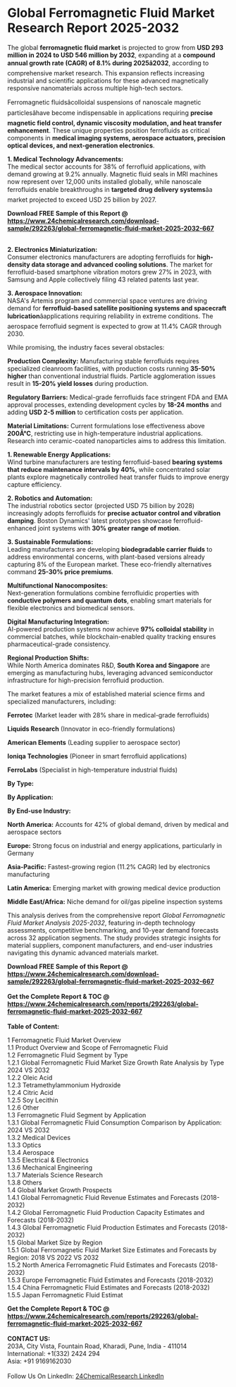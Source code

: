 <h1>Global Ferromagnetic Fluid Market Research Report 2025-2032</h1><p>The global <strong>ferromagnetic fluid market</strong> is projected to grow from <strong>USD 293 million in 2024 to USD 546 million by 2032</strong>, expanding at a <strong>compound annual growth rate (CAGR) of 8.1% during 2025â2032</strong>, according to comprehensive market research. This expansion reflects increasing industrial and scientific applications for these advanced magnetically responsive nanomaterials across multiple high-tech sectors.</p><p>Ferromagnetic fluidsâcolloidal suspensions of nanoscale magnetic particlesâhave become indispensable in applications requiring <strong>precise magnetic field control, dynamic viscosity modulation, and heat transfer enhancement</strong>. These unique properties position ferrofluids as critical components in <strong>medical imaging systems, aerospace actuators, precision optical devices, and next-generation electronics</strong>.</p><p><strong>1. Medical Technology Advancements:</strong><br>
The medical sector accounts for 38% of ferrofluid applications, with demand growing at 9.2% annually. Magnetic fluid seals in MRI machines now represent over 12,000 units installed globally, while nanoscale ferrofluids enable breakthroughs in <strong>targeted drug delivery systems</strong>âa market projected to exceed USD 25 billion by 2027.</p><div><b>Download FREE Sample of this Report @ 
            <a href="https://www.24chemicalresearch.com/download-sample/292263/global-ferromagnetic-fluid-market-2025-2032-667">
            https://www.24chemicalresearch.com/download-sample/292263/global-ferromagnetic-fluid-market-2025-2032-667</a></b></div><br><p><strong>2. Electronics Miniaturization:</strong><br>
Consumer electronics manufacturers are adopting ferrofluids for <strong>high-density data storage and advanced cooling solutions</strong>. The market for ferrofluid-based smartphone vibration motors grew 27% in 2023, with Samsung and Apple collectively filing 43 related patents last year.</p><p><strong>3. Aerospace Innovation:</strong><br>
NASA's Artemis program and commercial space ventures are driving demand for <strong>ferrofluid-based satellite positioning systems and spacecraft lubrication</strong>âapplications requiring reliability in extreme conditions. The aerospace ferrofluid segment is expected to grow at 11.4% CAGR through 2030.</p><p>While promising, the industry faces several obstacles:</p><p><strong>Production Complexity:</strong> Manufacturing stable ferrofluids requires specialized cleanroom facilities, with production costs running <strong>35-50% higher</strong> than conventional industrial fluids. Particle agglomeration issues result in <strong>15-20% yield losses</strong> during production.</p><p><strong>Regulatory Barriers:</strong> Medical-grade ferrofluids face stringent FDA and EMA approval processes, extending development cycles by <strong>18-24 months</strong> and adding <strong>USD 2-5 million</strong> to certification costs per application.</p><p><strong>Material Limitations:</strong> Current formulations lose effectiveness above <strong>200Â°C</strong>, restricting use in high-temperature industrial applications. Research into ceramic-coated nanoparticles aims to address this limitation.</p><p><strong>1. Renewable Energy Applications:</strong><br>
Wind turbine manufacturers are testing ferrofluid-based <strong>bearing systems that reduce maintenance intervals by 40%</strong>, while concentrated solar plants explore magnetically controlled heat transfer fluids to improve energy capture efficiency.</p><p><strong>2. Robotics and Automation:</strong><br>
The industrial robotics sector (projected USD 75 billion by 2028) increasingly adopts ferrofluids for <strong>precise actuator control and vibration damping</strong>. Boston Dynamics' latest prototypes showcase ferrofluid-enhanced joint systems with <strong>30% greater range of motion</strong>.</p><p><strong>3. Sustainable Formulations:</strong><br>
Leading manufacturers are developing <strong>biodegradable carrier fluids</strong> to address environmental concerns, with plant-based versions already capturing 8% of the European market. These eco-friendly alternatives command <strong>25-30% price premiums</strong>.</p><p><strong>Multifunctional Nanocomposites:</strong><br>
    Next-generation formulations combine ferrofluidic properties with <strong>conductive polymers and quantum dots</strong>, enabling smart materials for flexible electronics and biomedical sensors.</p><p><strong>Digital Manufacturing Integration:</strong><br>
    AI-powered production systems now achieve <strong>97% colloidal stability</strong> in commercial batches, while blockchain-enabled quality tracking ensures pharmaceutical-grade consistency.</p><p><strong>Regional Production Shifts:</strong><br>
    While North America dominates R&amp;D, <strong>South Korea and Singapore</strong> are emerging as manufacturing hubs, leveraging advanced semiconductor infrastructure for high-precision ferrofluid production.</p><p>The market features a mix of established material science firms and specialized manufacturers, including:</p><p><strong>Ferrotec</strong> (Market leader with 28% share in medical-grade ferrofluids)</p><p><strong>Liquids Research</strong> (Innovator in eco-friendly formulations)</p><p><strong>American Elements</strong> (Leading supplier to aerospace sector)</p><p><strong>Ioniqa Technologies</strong> (Pioneer in smart ferrofluid applications)</p><p><strong>FerroLabs</strong> (Specialist in high-temperature industrial fluids)</p><p><strong>By Type:</strong></p><p><strong>By Application:</strong></p><p><strong>By End-use Industry:</strong></p><p><strong>North America:</strong> Accounts for 42% of global demand, driven by medical and aerospace sectors</p><p><strong>Europe:</strong> Strong focus on industrial and energy applications, particularly in Germany</p><p><strong>Asia-Pacific:</strong> Fastest-growing region (11.2% CAGR) led by electronics manufacturing</p><p><strong>Latin America:</strong> Emerging market with growing medical device production</p><p><strong>Middle East/Africa:</strong> Niche demand for oil/gas pipeline inspection systems</p><p>This analysis derives from the comprehensive report <em>Global Ferromagnetic Fluid Market Analysis 2025-2032</em>, featuring in-depth technology assessments, competitive benchmarking, and 10-year demand forecasts across 32 application segments. The study provides strategic insights for material suppliers, component manufacturers, and end-user industries navigating this dynamic advanced materials market.</p><div><b>Download FREE Sample of this Report @ 
            <a href="https://www.24chemicalresearch.com/download-sample/292263/global-ferromagnetic-fluid-market-2025-2032-667">
            https://www.24chemicalresearch.com/download-sample/292263/global-ferromagnetic-fluid-market-2025-2032-667</a></b></div><br><div><b>Get the Complete Report & TOC @ 
            <a href="https://www.24chemicalresearch.com/reports/292263/global-ferromagnetic-fluid-market-2025-2032-667">
            https://www.24chemicalresearch.com/reports/292263/global-ferromagnetic-fluid-market-2025-2032-667</a></b></div><br>
            <b>Table of Content:</b><p>1 Ferromagnetic Fluid Market Overview<br />
    1.1 Product Overview and Scope of Ferromagnetic Fluid<br />
    1.2 Ferromagnetic Fluid Segment by Type<br />
        1.2.1 Global Ferromagnetic Fluid Market Size Growth Rate Analysis by Type 2024 VS 2032<br />
        1.2.2 Oleic Acid<br />
        1.2.3 Tetramethylammonium Hydroxide<br />
        1.2.4 Citric Acid<br />
        1.2.5 Soy Lecithin<br />
        1.2.6 Other<br />
    1.3 Ferromagnetic Fluid Segment by Application<br />
        1.3.1 Global Ferromagnetic Fluid Consumption Comparison by Application: 2024 VS 2032<br />
        1.3.2 Medical Devices<br />
        1.3.3 Optics<br />
        1.3.4 Aerospace<br />
        1.3.5 Electrical & Electronics<br />
        1.3.6 Mechanical Engineering<br />
        1.3.7 Materials Science Research<br />
        1.3.8 Others<br />
    1.4 Global Market Growth Prospects<br />
        1.4.1 Global Ferromagnetic Fluid Revenue Estimates and Forecasts (2018-2032)<br />
        1.4.2 Global Ferromagnetic Fluid Production Capacity Estimates and Forecasts (2018-2032)<br />
        1.4.3 Global Ferromagnetic Fluid Production Estimates and Forecasts (2018-2032)<br />
    1.5 Global Market Size by Region<br />
        1.5.1 Global Ferromagnetic Fluid Market Size Estimates and Forecasts by Region: 2018 VS 2022 VS 2032<br />
        1.5.2 North America Ferromagnetic Fluid Estimates and Forecasts (2018-2032)<br />
        1.5.3 Europe Ferromagnetic Fluid Estimates and Forecasts (2018-2032)<br />
        1.5.4 China Ferromagnetic Fluid Estimates and Forecasts (2018-2032)<br />
        1.5.5 Japan Ferromagnetic Fluid Estimat</p><div><b>Get the Complete Report & TOC @ 
            <a href="https://www.24chemicalresearch.com/reports/292263/global-ferromagnetic-fluid-market-2025-2032-667">
            https://www.24chemicalresearch.com/reports/292263/global-ferromagnetic-fluid-market-2025-2032-667</a></b></div><br><b>CONTACT US:</b><br>
            203A, City Vista, Fountain Road, Kharadi, Pune, India - 411014<br>
            International: +1(332) 2424 294<br>
            Asia: +91 9169162030 <br><br>
            Follow Us On LinkedIn: <a href="https://www.linkedin.com/company/24chemicalresearch/">24ChemicalResearch LinkedIn</a>